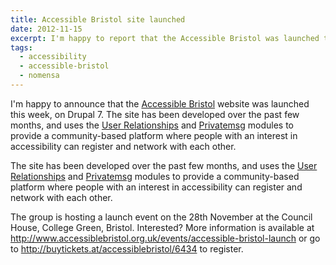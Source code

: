 ```yaml
---
title: Accessible Bristol site launched
date: 2012-11-15
excerpt: I'm happy to report that the Accessible Bristol was launched this week, on Drupal 7.
tags:
  - accessibility
  - accessible-bristol
  - nomensa
---
```

I'm happy to announce that the [Accessible Bristol](http://www.accessiblebristol.org.uk) website was launched this week, on Drupal 7. The site has been developed over the past few months, and uses the [User Relationships](http://drupal.org/project/user_relationships) and [Privatemsg](http://drupal.org/project/privatemsg) modules to provide a community-based platform where people with an interest in accessibility can register and network with each other.

The site has been developed over the past few months, and uses the [User Relationships](http://drupal.org/project/user_relationships) and [Privatemsg](http://drupal.org/project/privatemsg) modules to provide a community-based platform where people with an interest in accessibility can register and network with each other.

The group is hosting a launch event on the 28th November at the Council House, College Green, Bristol. Interested? More information is available at <http://www.accessiblebristol.org.uk/events/accessible-bristol-launch> or go to <http://buytickets.at/accessiblebristol/6434> to register.
